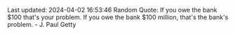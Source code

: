 Last updated: 2024-04-02 16:53:46
Random Quote: If you owe the bank $100 that's your problem. If you owe the bank $100 million, that's the bank's problem. - J. Paul Getty